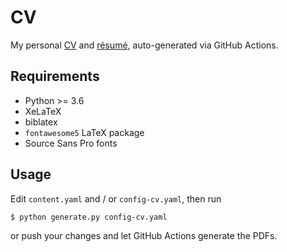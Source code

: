 # CV

My personal [CV](generated/cv.pdf?raw=true) and [résumé](generated/resume.pdf?raw=true), auto-generated via GitHub Actions.

## Requirements

- Python >= 3.6
- XeLaTeX
- biblatex
- `fontawesome5` LaTeX package
- Source Sans Pro fonts

## Usage

Edit `content.yaml` and / or `config-cv.yaml`, then run

```bash
$ python generate.py config-cv.yaml
```

or push your changes and let GitHub Actions generate the PDFs.
